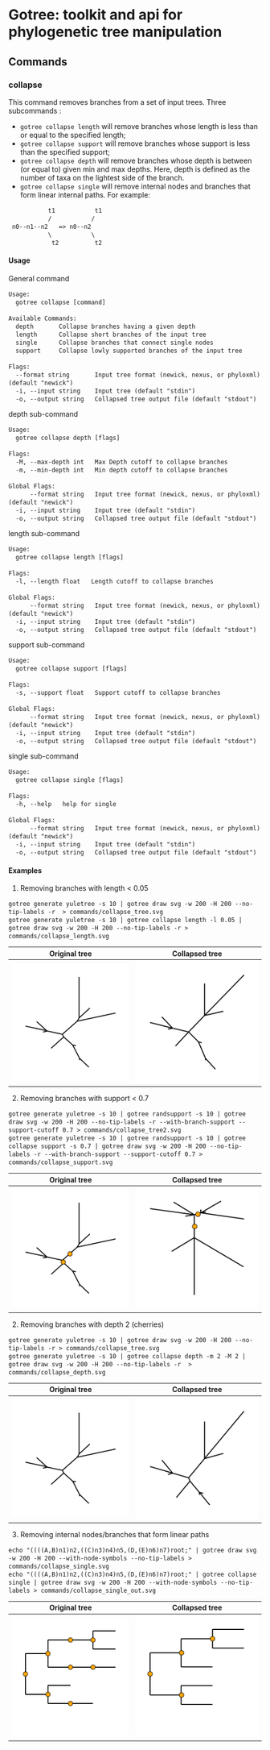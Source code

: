 # Gotree: toolkit and api for phylogenetic tree manipulation

## Commands

### collapse
This command removes branches from a set of input trees. Three subcommands :
* `gotree collapse length`  will remove branches whose length is less than or equal to the specified length;
* `gotree collapse support` will remove branches whose support is less than the specified support;
* `gotree collapse depth` will remove branches whose depth is between (or equal to) given min and max depths. Here, depth is defined as the number of taxa on the lightest side of the branch.
* `gotree collapse single` will remove internal nodes and branches that form linear internal paths. For example:

```
           t1           t1
           /	       /
 n0--n1--n2   => n0--n2
           \	       \
            t2          t2
```

#### Usage

General command
```
Usage:
  gotree collapse [command]

Available Commands:
  depth       Collapse branches having a given depth
  length      Collapse short branches of the input tree
  single      Collapse branches that connect single nodes
  support     Collapse lowly supported branches of the input tree

Flags:
  --format string       Input tree format (newick, nexus, or phyloxml) (default "newick")
  -i, --input string    Input tree (default "stdin")
  -o, --output string   Collapsed tree output file (default "stdout")
```

depth sub-command
```
Usage:
  gotree collapse depth [flags]

Flags:
  -M, --max-depth int   Max Depth cutoff to collapse branches
  -m, --min-depth int   Min depth cutoff to collapse branches

Global Flags:
      --format string   Input tree format (newick, nexus, or phyloxml) (default "newick")
  -i, --input string    Input tree (default "stdin")
  -o, --output string   Collapsed tree output file (default "stdout")
```

length sub-command
```
Usage:
  gotree collapse length [flags]

Flags:
  -l, --length float   Length cutoff to collapse branches

Global Flags:
      --format string   Input tree format (newick, nexus, or phyloxml) (default "newick")
  -i, --input string    Input tree (default "stdin")
  -o, --output string   Collapsed tree output file (default "stdout")
```

support sub-command
```
Usage:
  gotree collapse support [flags]

Flags:
  -s, --support float   Support cutoff to collapse branches

Global Flags:
      --format string   Input tree format (newick, nexus, or phyloxml) (default "newick")
  -i, --input string    Input tree (default "stdin")
  -o, --output string   Collapsed tree output file (default "stdout")
```

single sub-command
```
Usage:
  gotree collapse single [flags]

Flags:
  -h, --help   help for single

Global Flags:
      --format string   Input tree format (newick, nexus, or phyloxml) (default "newick")
  -i, --input string    Input tree (default "stdin")
  -o, --output string   Collapsed tree output file (default "stdout")
```

#### Examples

1. Removing branches with length < 0.05

```
gotree generate yuletree -s 10 | gotree draw svg -w 200 -H 200 --no-tip-labels -r  > commands/collapse_tree.svg
gotree generate yuletree -s 10 | gotree collapse length -l 0.05 | gotree draw svg -w 200 -H 200 --no-tip-labels -r > commands/collapse_length.svg
```
Original tree                       |             Collapsed tree
------------------------------------|---------------------------------------
![Original tree](collapse_tree.svg) | ![Collapsed tree](collapse_length.svg)

2. Removing branches with support < 0.7

```
gotree generate yuletree -s 10 | gotree randsupport -s 10 | gotree draw svg -w 200 -H 200 --no-tip-labels -r --with-branch-support --support-cutoff 0.7 > commands/collapse_tree2.svg
gotree generate yuletree -s 10 | gotree randsupport -s 10 | gotree collapse support -s 0.7 | gotree draw svg -w 200 -H 200 --no-tip-labels -r --with-branch-support --support-cutoff 0.7 > commands/collapse_support.svg
```

Original tree                       |             Collapsed tree
------------------------------------|---------------------------------------
![Original tree](collapse_tree2.svg)| ![Collapsed tree](collapse_support.svg)

2. Removing branches with depth 2 (cherries)

```
gotree generate yuletree -s 10 | gotree draw svg -w 200 -H 200 --no-tip-labels -r > commands/collapse_tree.svg
gotree generate yuletree -s 10 | gotree collapse depth -m 2 -M 2 | gotree draw svg -w 200 -H 200 --no-tip-labels -r  > commands/collapse_depth.svg
```

Original tree                       |             Collapsed tree
------------------------------------|---------------------------------------
![Original tree](collapse_tree.svg)| ![Collapsed tree](collapse_depth.svg)

3. Removing internal nodes/branches that form linear paths

```
echo "((((A,B)n1)n2,((C)n3)n4)n5,(D,(E)n6)n7)root;" | gotree draw svg -w 200 -H 200 --with-node-symbols --no-tip-labels > commands/collapse_single.svg
echo "((((A,B)n1)n2,((C)n3)n4)n5,(D,(E)n6)n7)root;" | gotree collapse single | gotree draw svg -w 200 -H 200 --with-node-symbols --no-tip-labels > commands/collapse_single_out.svg
```

Original tree                       |             Collapsed tree
------------------------------------|---------------------------------------
![Original tree](collapse_single.svg)| ![Collapsed tree](collapse_single_out.svg)
